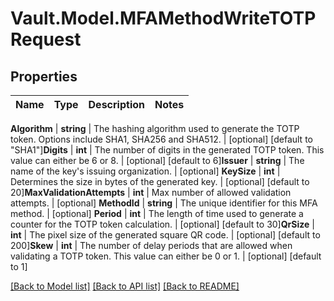 # Vault.Model.MFAMethodWriteTOTPRequest

## Properties

Name | Type | Description | Notes
------------ | ------------- | ------------- | -------------

**Algorithm** | **string** | The hashing algorithm used to generate the TOTP token. Options include SHA1, SHA256 and SHA512. | [optional] [default to "SHA1"]**Digits** | **int** | The number of digits in the generated TOTP token. This value can either be 6 or 8. | [optional] [default to 6]**Issuer** | **string** | The name of the key&#x27;s issuing organization. | [optional] **KeySize** | **int** | Determines the size in bytes of the generated key. | [optional] [default to 20]**MaxValidationAttempts** | **int** | Max number of allowed validation attempts. | [optional] **MethodId** | **string** | The unique identifier for this MFA method. | [optional] **Period** | **int** | The length of time used to generate a counter for the TOTP token calculation. | [optional] [default to 30]**QrSize** | **int** | The pixel size of the generated square QR code. | [optional] [default to 200]**Skew** | **int** | The number of delay periods that are allowed when validating a TOTP token. This value can either be 0 or 1. | [optional] [default to 1]

[[Back to Model list]](../README.md#documentation-for-models) [[Back to API list]](../README.md#documentation-for-api-endpoints) [[Back to README]](../README.md)

